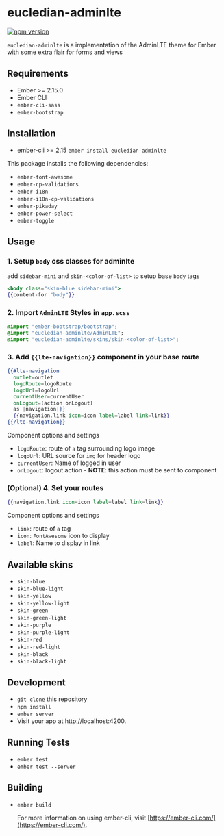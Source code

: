 # eucledian-adminlte
[![npm version](https://badge.fury.io/js/eucledian-adminlte.svg)](https://badge.fury.io/js/eucledian-adminlte)

`eucledian-adminlte` is a implementation of the AdminLTE theme for Ember
with some extra flair for forms and views

## Requirements

* Ember >= 2.15.0
* Ember CLI
* `ember-cli-sass`
* `ember-bootstrap`

## Installation

* ember-cli >= 2.15 `ember install eucledian-adminlte`

This package installs the following dependencies:
* `ember-font-awesome`
* `ember-cp-validations`
* `ember-i18n`
* `ember-i18n-cp-validations`
* `ember-pikaday`
* `ember-power-select`
* `ember-toggle`

## Usage

### 1. Setup `body` css classes for adminlte

add `sidebar-mini` and `skin-<color-of-list>` to setup base `body` tags
```hbs
<body class="skin-blue sidebar-mini">
{{content-for "body"}}
```
### 2. Import `AdminLTE` Styles in `app.scss`
```sass
@import "ember-bootstrap/bootstrap";
@import "eucledian-adminlte/AdminLTE";
@import "eucledian-adminlte/skins/skin-<color-of-list>";
```
### 3. Add `{{lte-navigation}}` component in your base route

```hbs
{{#lte-navigation
  outlet=outlet
  logoRoute=logoRoute
  logoUrl=logoUrl
  currentUser=currentUser
  onLogout=(action onLogout)
  as |navigation|}}
  {{navigation.link icon=icon label=label link=link}}
{{/lte-navigation}}
```
Component options and settings
* `logoRoute`: route of `a` tag surrounding logo image
* `logoUrl`: URL source for `img` for header logo
* `currentUser`: Name of logged in user
* `onLogout`: logout action - **NOTE**: this action must be sent to component

### (Optional) 4. Set your routes

```hbs
{{navigation.link icon=icon label=label link=link}}
```
Component options and settings
* `link`: route of `a` tag
* `icon`: `FontAwesome` icon to display
* `label`: Name to display in link

## Available skins

* `skin-blue`
* `skin-blue-light`
* `skin-yellow`
* `skin-yellow-light`
* `skin-green`
* `skin-green-light`
* `skin-purple`
* `skin-purple-light`
* `skin-red`
* `skin-red-light`
* `skin-black`
* `skin-black-light`

## Development

* `git clone` this repository
* `npm install`
* `ember server`
* Visit your app at http://localhost:4200.

## Running Tests

* `ember test`
* `ember test --server`

## Building

* `ember build`

    For more information on using ember-cli, visit [https://ember-cli.com/](https://ember-cli.com/).
